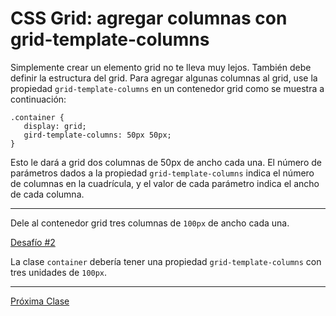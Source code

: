 # CSS Grid: agregar columnas con grid-template-columns

Simplemente crear un elemento grid no te lleva muy lejos. También debe definir la estructura del grid. Para agregar algunas columnas al grid, use la propiedad `grid-template-columns` en un contenedor grid como se muestra a continuación:
````
.container {
   display: grid;
   gird-template-columns: 50px 50px;
}
````

Esto le dará a grid dos columnas de 50px de ancho cada una. El número de parámetros dados a la propiedad `grid-template-columns` indica el número de columnas en la cuadrícula, y el valor de cada parámetro indica el ancho de cada columna.

----
Dele al contenedor grid tres columnas de `100px` de ancho cada una.

[Desafío #2](https://codepen.io/sebastiantorres86/pen/RwPGGqd?editors=1100)

La clase `container` debería tener una propiedad `grid-template-columns` con tres unidades de `100px`.

----
[Próxima Clase](https://github.com/sebastiantorres86/Curso-CSS-Grid/blob/master/3-agregar-filas-con-grid-template-rows.md)
